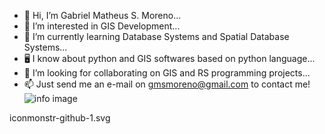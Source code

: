 - 👋 Hi, I’m Gabriel Matheus S. Moreno...
- 👀 I’m interested in GIS Development...
- 📖 I’m currently learning Database Systems and Spatial Database Systems...
- 🖥️ I know about python and GIS softwares based on python language...
- 🤙 I’m looking for collaborating on GIS and RS programming projects...
- 📫 Just send me an e-mail on gmsmoreno@gmail.com to contact me!
![info image](https://github.com/gmsmoreno/gmsmoreno/edit/main/README.md/iconmonstr-github-1.svg)
<!---
gmsmoreno/gmsmoreno is a ✨ special ✨ repository because its `README.md` (this file) appears on your GitHub profile.
You can click the Preview link to take a look at your changes.
--->iconmonstr-github-1.svg
